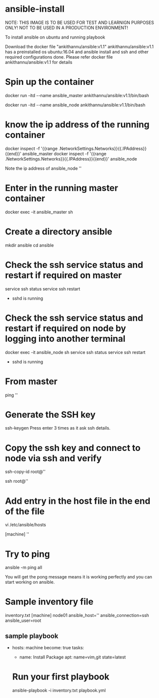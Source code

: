 # ansible-install

NOTE: THIS IMAGE IS TO BE USED FOR TEST AND LEARNIGN PURPOSES ONLY! NOT TO BE USED IN A PRODUCTION ENVIRONMENT!


To install ansible on ubuntu and running playbook

Download the docker file "ankithannu/ansible:v1.1"
ankithannu/ansible:v1.1 has a preinstalled os ubuntu:16.04 and ansible install and ssh and other required configurations done.
Please refer docker file ankithannu/ansible:v1.1 for details

# Spin up the container


docker run -itd --name ansible_master ankithannu/ansible:v1.1/bin/bash

docker run -itd --name ansible_node ankithannu/ansible:v1.1/bin/bash

# know the ip address of the running container

docker inspect -f '{{range .NetworkSettings.Networks}}{{.IPAddress}}{{end}}' ansible_master
docker inspect -f '{{range .NetworkSettings.Networks}}{{.IPAddress}}{{end}}' ansible_node

Note the ip address of ansible_node '<node-ip>'

# Enter in the running master container

docker exec -it ansible_master sh

# Create a directory ansible

mkdir ansible
cd ansible

# Check the ssh service status and restart if required on master

service ssh status
service ssh restart

* sshd is running
# Check the ssh service status and restart if required on node by logging into another terminal

docker exec -it ansible_node sh
service ssh status
service ssh restart
* sshd is running

# From master
ping '<node-ip>'

# Generate the SSH key
 ssh-keygen
 Press enter 3 times as it ask ssh details.

# Copy the ssh key and connect to node via ssh and verify
ssh-copy-id root@'<node-ip>'

ssh root@'<node-ip>'

# Add entry in the host file in the end of the file
vi /etc/ansible/hosts

[machine]
'<node-ip>'

# Try to ping
ansible -m ping all

You will get the pong message means it is working perfectly and you can start working on ansible.


# Sample inventory file
inventory.txt
[machine]
node01 ansible_host='<node-ip>' ansible_connection=ssh ansible_user=root

sample playbook
---
- hosts: machine
  become: true
  tasks:
  - name: Install Package
    apt: name=vim,git state=latest

  # Run your first playbook
  ansible-playbook -i inventory.txt playbook.yml
  
  
  






